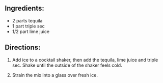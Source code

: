 Ingredients:
---

- 2 parts tequila
- 1 part triple sec
- 1/2 part lime juice

Directions:
---

1. Add ice to a cocktail shaker, then add the tequila, lime juice and triple sec. Shake until the outside of the shaker feels cold.

1. Strain the mix into a glass over fresh ice.